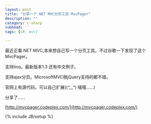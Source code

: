 ```yaml
---
layout: post
title: "分享一个.NET MVC分页工具 MvcPager"
description: ""
category: c-sharp
subhead: ''
tags: [c#, mvc]

---
```


最近正看.NET MVC,本来想自己写一个分页工具。不过谷歌一下发现了这个MvcPager。

支持linq，最新版本1.3 还有中文例子。

支持ajax分页。MicrosoftMVC根jQuery支持的都不错。

官网上有源代码，可以自己扩展((*^__^*) 嘻嘻……)

分享了……

[http://mvcpager.codeplex.com/](http://mvcpager.codeplex.com/)

{% include JB/setup %}
